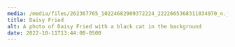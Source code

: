 ```yaml
---
media: /media/files/262367765_10224682909372224_2222665368311034970_n.jpg
title: Daisy Fried
alt: A photo of Daisy Fried with a black cat in the background
date: 2022-10-11T13:44:00-0500
---
```

